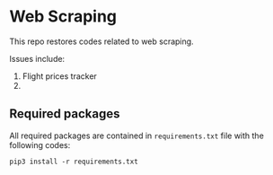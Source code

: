 # Web Scraping

This repo restores codes related to web scraping.

Issues include: 
1. Flight prices tracker
2. 


## Required packages
All required packages are contained in `requirements.txt` file with the following codes:

```pip3 install -r requirements.txt```

